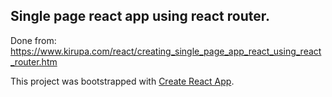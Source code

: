 ## Single page react app using react router.
Done from: https://www.kirupa.com/react/creating_single_page_app_react_using_react_router.htm

This project was bootstrapped with [Create React App](https://github.com/facebookincubator/create-react-app).
